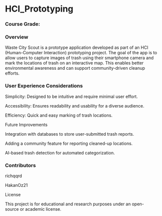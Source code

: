 # HCI_Prototyping

### Course Grade: 

### Overview

Waste City Scout is a prototype application developed as part of an HCI (Human-Computer Interaction) prototyping project. The goal of the app is to allow users to capture images of trash using their smartphone camera and mark the locations of trash on an interactive map. This enables better environmental awareness and can support community-driven cleanup efforts.


### User Experience Considerations

Simplicity: Designed to be intuitive and require minimal user effort.

Accessibility: Ensures readability and usability for a diverse audience.

Efficiency: Quick and easy marking of trash locations.

Future Improvements

Integration with databases to store user-submitted trash reports.

Adding a community feature for reporting cleaned-up locations.

AI-based trash detection for automated categorization.


### Contributors

richqqrd

HakanOz21

License

This project is for educational and research purposes under an open-source or academic license.
